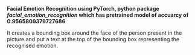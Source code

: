 **Facial Emotion Recognition using PyTorch, python package *facial_emotion_recognition* which has pretrained model of accuarcy of 0.9565809379727686**

It creates a bounding box around the face of the person present in the picture and put a text
at the top of the bounding box representing the recognised emotion.

